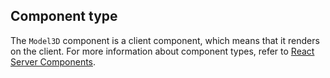 ## Component type

The `Model3D` component is a client component, which means that it renders on the client. For more information about component types, refer to [React Server Components](/custom-storefronts/hydrogen/framework/react-server-components).
